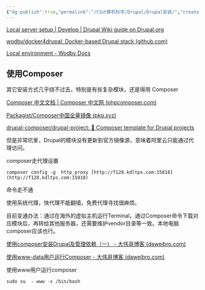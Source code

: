 ```yaml
---
{"dg-publish":true,"permalink":"/CS计算机科学/Drupal/Drupal安装/","created":"2024-03-04T00:14:47.629+08:00","updated":"2024-03-09T18:08:56.124+08:00"}
---
```



[Local server setup | Develop | Drupal Wiki guide on Drupal.org](https://www.drupal.org/docs/develop/local-server-setup)

[wodby/docker4drupal: Docker-based Drupal stack (github.com)](https://github.com/wodby/docker4drupal)

[Local environment - Wodby Docs](https://wodby.com/docs/1.0/stacks/drupal/local/#usage)

## 使用Composer

其它安装方式几乎绕不过去，特别是有些复杂模块，还是得用 Composer

[Composer 中文文档 | Composer 中文网 (phpcomposer.com)](https://docs.phpcomposer.com/)

[Packagist/Composer中国全量镜像 (pkg.xyz)](https://pkg.xyz/)

[drupal-composer/drupal-project: :rocket: Composer template for Drupal projects](https://github.com/drupal-composer/drupal-project)

但是非常坑爹，Drupal的模块没有更新到官方镜像源，意味着阿里云只能通过代理访问。

composer走代理设置

`composer config -g  http_proxy [http://f128.kdltps.com:15818](http://f128.kdltps.com:15818)`

命令走不通

使用系统代理，快代理不能翻墙，免费代理寻找很麻烦。

目前变通办法：通过在海外的虚拟主机运行Terminal，通过Composer命令下载对应模块后，再转给其他服务器，还需要维护vendor目录等一致。本地电脑composer应该也行。

[使用composer安装Drupal及管理依赖（一） - 大伟哥博客 (daweibro.com)](https://www.daweibro.com/node/269)

[使用www-data用户运行Composer - 大伟哥博客 (daweibro.com)](https://www.daweibro.com/node/270)

使用www用户运行composer

`sudo su  - www -s /bin/bash`